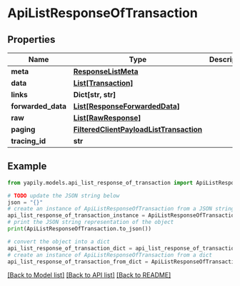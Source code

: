 # ApiListResponseOfTransaction


## Properties

Name | Type | Description | Notes
------------ | ------------- | ------------- | -------------
**meta** | [**ResponseListMeta**](ResponseListMeta.md) |  | [optional] 
**data** | [**List[Transaction]**](Transaction.md) |  | [optional] 
**links** | **Dict[str, str]** |  | [optional] 
**forwarded_data** | [**List[ResponseForwardedData]**](ResponseForwardedData.md) |  | [optional] 
**raw** | [**List[RawResponse]**](RawResponse.md) |  | [optional] 
**paging** | [**FilteredClientPayloadListTransaction**](FilteredClientPayloadListTransaction.md) |  | [optional] 
**tracing_id** | **str** |  | [optional] 

## Example

```python
from yapily.models.api_list_response_of_transaction import ApiListResponseOfTransaction

# TODO update the JSON string below
json = "{}"
# create an instance of ApiListResponseOfTransaction from a JSON string
api_list_response_of_transaction_instance = ApiListResponseOfTransaction.from_json(json)
# print the JSON string representation of the object
print(ApiListResponseOfTransaction.to_json())

# convert the object into a dict
api_list_response_of_transaction_dict = api_list_response_of_transaction_instance.to_dict()
# create an instance of ApiListResponseOfTransaction from a dict
api_list_response_of_transaction_from_dict = ApiListResponseOfTransaction.from_dict(api_list_response_of_transaction_dict)
```
[[Back to Model list]](../README.md#documentation-for-models) [[Back to API list]](../README.md#documentation-for-api-endpoints) [[Back to README]](../README.md)


